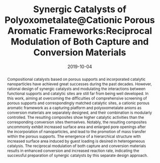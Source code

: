 ---
title: Synergic Catalysts of Polyoxometalate@Cationic Porous Aromatic  Frameworks:Reciprocal Modulation of Both Capture and Conversion  Materials
authors:
- Jian Song
- Yue Li
- Ping Cao
- Xiaofei Jing
- Muhammad Faheem
- Yutaka Matsuo
- 朱有亮
- Yuyang Tian
- Xiaohong Wang
- Guangshan Zhu
date: '2019-10-04'
doi: 10.1002/adma.201902444
publish_types: ['期刊文章']
publication: Advanced Materials
publication_short: Advanced Materials
abstract: Compositional catalysts based on porous supports and  incorporated catalytic nanoparticles have achieved great successes  during the past decades. However, rational design of synergic catalysts  and modulating the interactions between functional supports and  catalytic sites are still far from being well developed. In this work,  aiming at overcoming the difficulties of comprehensive screening of  porous supports and correspondingly matched catalytic sites, a cationic  porous aromatic framework as a capturing platform and polyoxometalate  anions as conversion materials are separately designed, and their  combination is modularly controlled. The resulting composites show  higher catalytic activities than the corresponding conversion sites  themselves. Notably, the resulting composites uncommonly exhibit  increased surface area and enlarged pore openings after the  incorporation of nanoparticles, and lead to the promotion of mass  transfer within the porous supports. The emergence of a hierarchical  structure with increased surface area induced by guest loading is  desired in heterogeneous catalysis. The reciprocal modulation of both  capture and conversion materials results in enhanced conversion and  increased reaction rate, indicating the successful preparation of  synergic catalysts by this separate design approach.
url_pdf: https://onlinelibrary.wiley.com/doi/10.1002/adma.201902444
---
